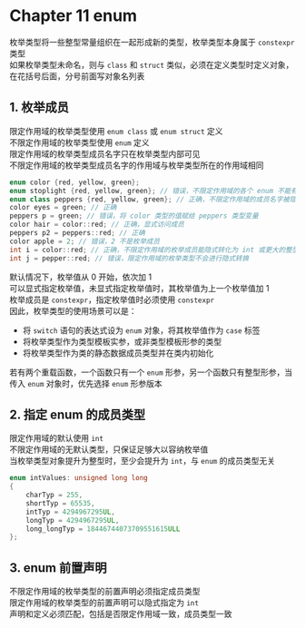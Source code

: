 # Chapter 11 enum

枚举类型将一些整型常量组织在一起形成新的类型，枚举类型本身属于 `constexpr` 类型  
如果枚举类型未命名，则与 `class` 和 `struct` 类似，必须在定义类型时定义对象，在花括号后面，分号前面写对象名列表  

## 1. 枚举成员

限定作用域的枚举类型使用 `enum class` 或 `enum struct` 定义  
不限定作用域的枚举类型使用 `enum` 定义  
限定作用域的枚举类型成员名字只在枚举类型内部可见  
不限定作用域的枚举类型成员名字的作用域与枚举类型所在的作用域相同  

```C++
enum color {red, yellow, green};
enum stoplight {red, yellow, green}; // 错误，不限定作用域的各个 enum 不能有同名成员
enum class peppers {red, yellow, green}; // 正确，不限定作用域的成员名字被隐藏
color eyes = green; // 正确
peppers p = green; // 错误，将 color 类型的值赋给 peppers 类型变量
color hair = color::red; // 正确，显式访问成员
peppers p2 = peppers::red; // 正确
color apple = 2; // 错误，2 不是枚举成员
int i = color::red; // 正确，不限定作用域的枚举成员能隐式转化为 int 或更大的整型
int j = pepper::red; // 错误，限定作用域的枚举类型不会进行隐式转换
```

默认情况下，枚举值从 0 开始，依次加 1  
可以显式指定枚举值，未显式指定枚举值时，其枚举值为上一个枚举值加 1  
枚举成员是 `constexpr`，指定枚举值时必须使用 `constexpr`  
因此，枚举类型的使用场景可以是：  

- 将 `switch` 语句的表达式设为 `enum` 对象，将其枚举值作为 `case` 标签
- 将枚举类型作为类型模板实参，或非类型模板形参的类型
- 将枚举类型作为类的静态数据成员类型并在类内初始化

若有两个重载函数，一个函数只有一个 `enum` 形参，另一个函数只有整型形参，当传入 `enum` 对象时，优先选择 `enum` 形参版本  

## 2. 指定 enum 的成员类型

限定作用域的默认使用 `int`  
不限定作用域的无默认类型，只保证足够大以容纳枚举值  
当枚举类型对象提升为整型时，至少会提升为 `int`，与 `enum` 的成员类型无关  

```C++
enum intValues: unsigned long long
{
    charTyp = 255,
    shortTyp = 65535,
    intTyp = 4294967295UL,
    longTyp = 4294967295UL,
    long_longTyp = 18446744073709551615ULL
};
```

## 3. enum 前置声明

不限定作用域的枚举类型的前置声明必须指定成员类型  
限定作用域的枚举类型的前置声明可以隐式指定为 `int`  
声明和定义必须匹配，包括是否限定作用域一致，成员类型一致  
